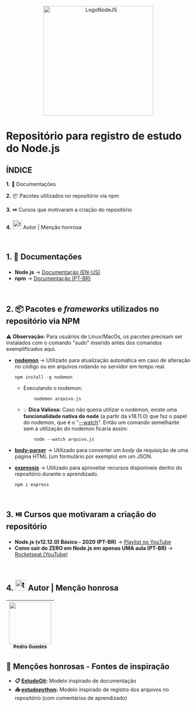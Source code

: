 <p align="center">
  <img src="https://cdn.freebiesupply.com/logos/large/2x/nodejs-1-logo-png-transparent.png" alt="LogoNodeJS" width="300px">
</p>

# Repositório para registro de estudo do Node.js
## ÍNDICE
 <a href="#section1" style="text-decoration:none;">**1.** 📄 Documentações</a>

 <a href="#section2" style="text-decoration:none;">**2.** 📦 Pacotes utilizados no repositório via npm</a>

 <a href="#section3" style="text-decoration:none;">**3.** ⏯️ Cursos que motivaram a criação do repositório</a>

 <a href="#section4" style="text-decoration:none;">**4.** <img src="https://img.icons8.com/?size=100&id=K7ebDTcbruY8&format=png&color=000000" alt="teamgroup" width="25px"> Autor | Menção honrosa</a>

<br>

## <p id="section1"> 1. 📄 Documentações
- **Node.js** -> [Documentação (EN-US)](https://nodejs.org/docs/latest/api/)
- **npm** -> [Documentação (PT-BR)](https://rockcontent.com/br/blog/npm/)

<br>

## <p id="section2"> 2. 📦 Pacotes e _frameworks_ utilizados no repositório via NPM
⚠️ **Observação:** Para usuários de Linux/MacOs, os pacotes precisam ser instalados com o comando "sudo" inserido antes dos comandos exemplificados aqui.
- **[nodemon](https://nodemon.io)** -> Utilizado para atualização automática em caso de alteração no código ou em arquivos rodando no servidor em tempo real.

      npm install -g nodemon
  - Executando o nodemon:

            nodemon arquivo.js
  - 💡 **Dica Valiosa:** Caso não queira utilizar o nodemon, existe uma **funcionalidade nativa do node** (a partir da v18.11.0) que faz o papel do nodemon, que é o "[--watch](https://cursos.alura.com.br/forum/topico-sugestao-node-watch-ao-inves-de-nodemon-262725)". Então um comando semelhante sem a utilização do nodemon ficaria assim:

            node --watch arquivo.js

- **[body-parser](https://www.npmjs.com/package/body-parser)** -> Utilizado para converter um _body_ da requisição de uma página HTML (um formulário por exemplo) em um JSON.

- **[expressjs](https://expressjs.com/)** -> Utilizado para aproveitar recursos disponíveis dentro do repositório durante o aprendizado.

      npm i express

<br>

## <p id="section3"> 3. ⏯️ Cursos que motivaram a criação do repositório
- **Node.js (v12.12.0) Básico - 2020 (PT-BR)** -> [Playlist no YouTube](https://www.youtube.com/playlist?list=PLWXw8Gu52TRLBgfIclx1Nh8LA60knsxY9)
- **Como sair do ZERO em Node.js em apenas UMA aula (PT-BR)** -> [Rocketseat (YouTube)](https://www.youtube.com/watch?v=hHM-hr9q4mo)

<br>

## <p id="section4"> 4. <img src="https://img.icons8.com/?size=100&id=K7ebDTcbruY8&format=png&color=000000" alt="teamgroup" width="30px"> Autor | Menção honrosa

|  [<img loading="lazy" src="https://avatars.githubusercontent.com/u/80770771? v=4" width=115><br><sub>Pedro Guedes</sub>](https://github.com/pedroaugustorgg) |
| :---: |

## 📗 Menções honrosas - Fontes de inspiração

 - **📋 [EstudoGit](https://github.com/pedroaugustorgg/EstudoGit):**  Modelo inspirado de documentação
 - **📥 [estudopython](https://github.com/pedroaugustorgg/estudopython):** Modelo inspirado de registro dos arquivos no repositório (com comentários de aprendizado)